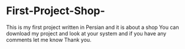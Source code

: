 # First-Project-Shop-
This is my first project written in Persian and it is about a shop
You can download my project and look at your system and if you have any comments let me know Thank you.
